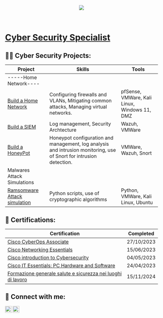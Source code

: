 <h1 align="center">
    <img src="https://readme-typing-svg.herokuapp.com/?font=Righteous&size=35&center=true&vCenter=true&width=500&height=70&duration=4000&lines=Hi+There!+👋;+I'm+Giacomo!;" /> <h1><br/><a href="https://gif-97.github.io/GiF97Repo.github.io/">Cyber Security Specialist</a>
<h2>👨‍💻 Cyber Security Projects:</h2>

|     Project         |                 Skills                |     Tools       |
| ----------------------- | ------------------------------------- | --------------- |
|-----Home Network----|
| [Build a Home Network](https://github.com/gif-97/HomeNetwork-Pratice)|Configuring firewalls and VLANs, Mitigating common attacks, Managing virtual networks.|pfSense, VMWare, Kali Linux, Windows 11, DMZ|
| [Build a SIEM](https://github.com/gif-97/SIEM-Pratice) | Log management, Security Archtecture  |Wazuh, VMWare |
| [Build a HoneyPot](https://github.com/gif-97/HoneyPot-Pratice)|Honeypot configuration and management, log analysis and intrusion monitoring, use of Snort for intrusion detection.|VMWare, Wazuh, Snort|
|Malwares Attack Simulations|
|[Ramsomware Attack simulation](https://github.com/gif-97/RamsomwareAttack-Pratice)|Python scripts, use of cryptographic algorithms|Python, VMWare, Kali Linux, Ubuntu|


<h2>📄 Certifications:</h2>

|     Certification           |               Completed                  |
| ----------------------------| -----------------------------------------| 
| [Cisco CyberOps Associate](https://www.credly.com/badges/ee9fce61-bcee-48ba-9f04-9e5c5b9e74f5/public_url)    |                27/10/2023                |
| [Cisco Networking Essentials](https://www.credly.com/badges/10c5e3ad-e9a7-45b9-b7d2-639b7ec64e62/public_url) |                15/06/2023                |
| [Cisco introduction to Cybersecurity](https://www.credly.com/badges/6ffb955e-4952-4f28-90b9-3ffc3939b83c/public_url)   |                04/05/2023      | 
| [Cisco IT Essentials: PC Hardware and Software](https://www.credly.com/badges/4f830af3-5d3d-4a21-9e4b-6a3983a6dd12/public_url)|               24/04/2023|              
| [Formazione generale salute e sicurezza nei luoghi di lavoro](https://www.cboxiqc.com/assertions/B1789D04-CC86-47B5-B0BB-0B26E11845B7)   |                15/11/2024                |


<h2> 🤳 Connect with me:</h2>

[<img align="left" alt="GiF | GMail" width="22px" src="https://cdn.jsdelivr.net/npm/simple-icons@v3/icons/gmail.svg" />][gmail]
[<img align="left" alt="GiF | LinkedIn" width="22px" src="https://cdn.jsdelivr.net/npm/simple-icons@v3/icons/linkedin.svg" />][linkedin]


[gmail]: mailto:giacomofestante@gmail.com
[linkedin]: https://linkedin.com/in/giacomofestante/

<!--
**gif-97/gif-97** is a ✨ _special_ ✨ repository because its `README.md` (this file) appears on your GitHub profile.

Here are some ideas to get you started:

- 🔭 I’m currently working on ...
- 🌱 I’m currently learning ...
- 👯 I’m looking to collaborate on ...
- 🤔 I’m looking for help with ...
- 💬 Ask me about ...
- 📫 How to reach me: ...
- 😄 Pronouns: ...
- ⚡ Fun fact: ...
-->
